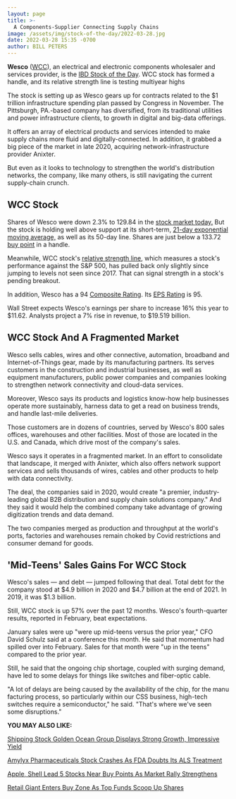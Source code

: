 ```yaml
---
layout: page
title: >-
  A Components-Supplier Connecting Supply Chains
image: /assets/img/stock-of-the-day/2022-03-28.jpg
date: 2022-03-28 15:35 -0700
author: BILL PETERS
---
```







**Wesco** ([WCC](https://research.investors.com/quote.aspx?symbol=WCC)), an electrical and electronic components wholesaler and services provider, is the [IBD Stock of the Day](https://www.investors.com/research/ibd-stock-of-the-day/). WCC stock has formed a handle, and its relative strength line is testing multiyear highs




The stock is setting up as Wesco gears up for contracts related to the $1 trillion infrastructure spending plan passed by Congress in November. The Pittsburgh, PA.-based company has diversified, from its traditional utilities and power infrastructure clients, to growth in digital and big-data offerings.


It offers an array of electrical products and services intended to make supply chains more fluid and digitally-connected. In addition, it grabbed a big piece of the market in late 2020, acquiring network-infrastructure provider Anixter.


But even as it looks to technology to strengthen the world's distribution networks, the company, like many others, is still navigating the current supply-chain crunch.


WCC Stock
---------


Shares of Wesco were down 2.3% to 129.84 in the [stock market today.](https://investors.com/stock-market-today) But the stock is holding well above support at its short-term, [21-day exponential moving average,](https://www.investors.com/how-to-invest/investors-corner/what-is-the-21-day-exponential-moving-average/) as well as its 50-day line. Shares are just below a 133.72 [buy point](https://www.investors.com/how-to-invest/investors-corner/buy-zone-nvidia-stock/) in a handle.


Meanwhile, WCC stock's [relative strength line](https://www.investors.com/how-to-invest/investors-corner/when-to-sell-a-winning-stock-spot-a-breach-of-200-day-line/), which measures a stock's performance against the S&P 500, has pulled back only slightly since jumping to levels not seen since 2017. That can signal strength in a stock's pending breakout.


In addition, Wesco has a 94 [Composite Rating](https://www.investors.com/ibd-university/find-evaluate-stocks/exclusive-ratings/). Its [EPS Rating](https://www.investors.com/how-to-invest/investors-corner/eps-rating-is-key-to-picking-great-stocks/) is 95.


Wall Street expects Wesco's earnings per share to increase 16% this year to $11.62. Analysts project a 7% rise in revenue, to $19.519 billion.


WCC Stock And A Fragmented Market
---------------------------------


Wesco sells cables, wires and other connective, automation, broadband and Internet-of-Things gear, made by its manufacturing partners. Its serves customers in the construction and industrial businesses, as well as equipment manufacturers, public power companies and companies looking to strengthen network connectivity and cloud-data services.


Moreover, Wesco says its products and logistics know-how help businesses operate more sustainably, harness data to get a read on business trends, and handle last-mile deliveries.


Those customers are in dozens of countries, served by Wesco's 800 sales offices, warehouses and other facilities. Most of those are located in the U.S. and Canada, which drive most of the company's sales.


Wesco says it operates in a fragmented market. In an effort to consolidate that landscape, it merged with Anixter, which also offers network support services and sells thousands of wires, cables and other products to help with data connectivity.


The deal, the companies said in 2020, would create "a premier, industry-leading global B2B distribution and supply chain solutions company." And they said it would help the combined company take advantage of growing digitization trends and data demand.


The two companies merged as production and throughput at the world's ports, factories and warehouses remain choked by Covid restrictions and consumer demand for goods.


'Mid-Teens' Sales Gains For WCC Stock
-------------------------------------


Wesco's sales — and debt — jumped following that deal. Total debt for the company stood at $4.9 billion in 2020 and $4.7 billion at the end of 2021. In 2019, it was $1.3 billion.


Still, WCC stock is up 57% over the past 12 months. Wesco's fourth-quarter results, reported in February, beat expectations.


January sales were up "were up mid-teens versus the prior year," CFO David Schulz said at a conference this month. He said that momentum had spilled over into February. Sales for that month were "up in the teens" compared to the prior year. 


Still, he said that the ongoing chip shortage, coupled with surging demand, have led to some delays for things like switches and fiber-optic cable. 


"A lot of delays are being caused by the availability of the chip, for the manufacturing process, so particularly within our CSS business, high-tech switches require a semiconductor," he said. "That's where we've seen some disruptions."


**YOU MAY ALSO LIKE:**


[Shipping Stock Golden Ocean Group Displays Strong Growth, Impressive Yield](https://www.investors.com/stock-lists/stock-spotlight/shipping-stock-golden-ocean-group-displays-strong-growth-impressive-yield/)


[Amylyx Pharmaceuticals Stock Crashes As FDA Doubts Its ALS Treatment](https://www.investors.com/news/technology/ipo-stock-amylyx-crashes-as-fda-doubt-mounts-for-als-drug/)


[Apple, Shell Lead 5 Stocks Near Buy Points As Market Rally Strengthens](https://www.investors.com/news/apple-stock-shell-lead-5-stocks-near-buy-points-as-market-rally-strengthens/)


[Retail Giant Enters Buy Zone As Top Funds Scoop Up Shares](https://www.investors.com/research/how-to-find-the-best-stocks-to-buy/costco-enters-buy-zone-as-it-outpaces-target-walmart-and-top-funds-bet-on-cost-stock/)




